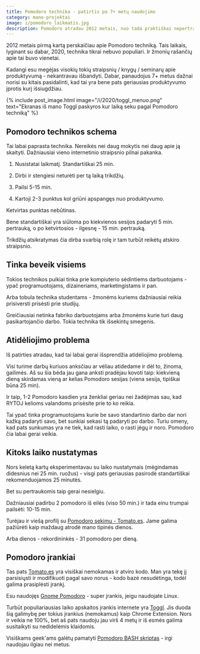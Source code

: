 ```yaml
---
title: Pomodoro technika - patirtis po 7+ metų naudojimo
category: mano-projektai
image: i/pomodoro_laikmatis.jpg
description: Pomodoro atradau 2012 metais, nuo tada praktiškai nepertraukiamai naudojau kiekieną darbo dieną. Mano įspūdžiai, patirtis ir kodėl vis dar šios technikos laikausi.
---
```


2012 metais pirmą kartą perskaičiau apie Pomodoro techniką. Tais laikais, lyginant su dabar,
2020, technika tikrai nebuvo populiari. Ir žmonių rašančių apie tai buvo vienetai.

Kadangi esu megėjas visokių tokių straipsnių / knygų / seminarų apie produktyvumą -
nekantravau išbandyti. Dabar, panaudojus 7+ metus dažnai norisi su kitais pasidalinti,
kad tai yra bene pats geriausias produktyvumo įprotis kurį išsiugdžiau.

{% include post_image.html image="/i/2020/toggl_menuo.png" text="Ekranas iš mano Toggl paskyros kur laiką seku pagal Pomodoro techniką" %}

## Pomodoro technikos schema

Tai labai paprasta technika. Nereikės nei daug mokytis nei daug apie ją skaityti. Dažniausiai vieno internetinio straipsnio pilnai pakanka.

1) Nusistatai laikmatį. Standartiškai 25 min.

2) Dirbi ir stengiesi neturėti per tą laiką trikdžių.

3) Pailsi 5-15 min.

4) Kartoji 2-3 punktus kol griūni apspangęs nuo produktyvumo.

Ketvirtas punktas nebūtinas.

Bene standartiškai yra siūloma po kiekvienos sesijos padaryti 5 min. pertrauką, o po ketvirtosios - ilgesnę - 15 min. pertrauką.

Trikdžių atsikratymas čia dirba svarbią rolę ir tam turbūt reikėtų atskiro straipsnio.

## Tinka beveik visiems

Tokios technikos puikiai tinka prie kompiuterio sėdintiems darbuotojams - ypač programuotojams, dizaineriams, marketingistams ir pan.

Arba tobula technika studentams - žmonėms kuriems dažniausiai reikia prisiversti prisėsti prie studijų.

Greičiausiai netinka fabriko darbuotojams arba žmonėms kurie turi daug pasikartojančio darbo. Tokia technika tik išsekintų smegenis.

## Atidėliojimo problema

Iš patirties atradau, kad tai labai gerai išsprendžia atidėliojimo problemą.

Visi turime darbų kuriuos anksčiau ar vėliau atidedame ir dėl to, žinoma, gailimės. Aš su šia bėda jau gana anksti pradėjau kovoti taip: kiekvieną dieną skirdamas vieną ar kelias Pomodoro sesijas (viena sesija, tipiškai būna 25 min).

Ir taip, 1-2 Pomodoro kasdien yra ženkliai geriau nei žadėjimas sau, kad RYTOJ kelioms valandoms prisėsite prie to ko reikia.

Tai ypač tinka programuotojams kurie be savo standartinio darbo dar nori kažką padaryti savo, bet sunkiai sekasi tą padaryti po darbo. Turiu omeny, kad pats sunkumas yra ne tiek, kad rasti laiko, o rasti jėgų ir noro. Pomodoro čia labai gerai veikia.

## Kitoks laiko nustatymas

Nors keletą kartų eksperimentavau su laiko nustatymais (mėgindamas didesnius nei 25 min. ruožus) - visgi pats geriausias pasirodė standartiškai rekomenduojamos 25 minutės.

Bet su pertraukomis taip gerai nesielgiu.

Dažniausiai padirbu 2 pomodoro iš eilės (viso 50 min.) ir tada einu trumpai pailsėti: 10-15 min.

Turėjau ir viešą profilį su [Pomodoro sekimu - Tomato.es](http://www.tomato.es/users/5073f55fd43b8100020001f4). Jame galima pažiūrėti kaip maždaug atrodė mano tipinės dienos.

Arba dienos - rekordininkės - 31 pomodoro per dieną.

## Pomodoro įrankiai

Tas pats [Tomato.es](http://www.tomato.es) yra visiškai nemokamas ir atviro kodo. Man yra tekę jį parsisiųsti ir modifikuoti pagal savo norus - kodo bazė nesudėtinga, todėl galima prasiplėsti įrankį.

Esu naudojęs [Gnome Pomodoro](http://gnomepomodoro.org/) - super įrankis, jeigu naudojate Linux.

Turbūt populiariausias laiko apskaitos įrankis internete yra [Toggl](https://toggl.com/). Jis duoda šią galimybę per tokius įrankius (nemokamus) kaip Chrome Extension. Nors ir veikia ne 100%, bet aš pats naudoju jau virš 4 metų ir iš esmės galima susitaikyti su nedidelėmis klaidomis.

Visiškams geek'ams galėtų pamatyti [Pomodoro BASH skriptas](/mano-projektai/pomodoro-bash-skriptas) - irgi naudojau ilgiau nei metus.
